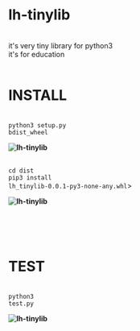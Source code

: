 # lh-tinylib
<br> it's very tiny library for python3
<br> it's for education
<br>
<br><h1><strong>INSTALL</strong></h1>
<br><code>python3 setup.py bdist_wheel</code>
<br><p><strong><img src="https://www.leehands.com/wp-content/uploads/2022/02/lh-tinylib.jpg" alt="lh-tinylib"/></strong></p>
<br><code>cd dist</code>
<br><code>pip3 install lh_tinylib-0.0.1-py3-none-any.whl</code>>
<br><p><strong><img src="https://www.leehands.com/wp-content/uploads/2022/02/lh-tinylib2.jpg" alt="lh-tinylib"/></strong></p>
<br>
<br>
<br><h1><strong>TEST</strong></h1>
<br><code>python3 test.py</code>
<br><p><strong><img src="https://www.leehands.com/wp-content/uploads/2022/02/lh-tinylib3.jpg" alt="lh-tinylib"/></strong></p>


